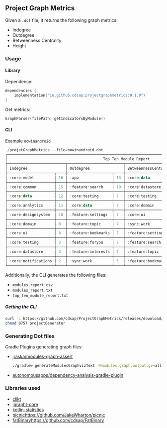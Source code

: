 ## Project Graph Metrics
Given a `.dot` file, it returns the following graph metrics:
* Indegree
* Outdegree
* Betweenness Centrality
* Height

### Usage

#### Library
Dependency:
```kotlin
dependencies {
    implementation("io.github.cdsap:projectgraphmetrics:0.1.0")
}
```
Get metrics:
```kotlin
GraphParser(filePath).getIndicatorsByModule()
```
#### CLI
Example `nowinandroid`
```kotlin
./projetGraphMetrics --file=nowinandroid.dot
┌────────────────────────────────────────────────────────────────────────────────────────────────────────────┐
│                                           Top Ten Module Report                                            │
├──────────────────────────┬─────────────────────────┬────────────────────────────┬──────────────────────────┤
│ Indegree                 │ Outdegree               │ BetweennessCentrality      │ Heigt                    │
├─────────────────────┬────┼────────────────────┬────┼────────────────────┬───────┼──────────────────────┬───┤
│ :core:model         │ 16 │ :app               │ 13 │ :core:data         │ 72.0  │ :app                 │ 7 │
├─────────────────────┼────┼────────────────────┼────┼────────────────────┼───────┼──────────────────────┼───┤
│ :core:common        │ 15 │ :feature:search    │ 10 │ :core:datastore    │ 16.5  │ :feature:search      │ 6 │
├─────────────────────┼────┼────────────────────┼────┼────────────────────┼───────┼──────────────────────┼───┤
│ :core:data          │ 12 │ :core:testing      │ 7  │ :core:testing      │ 14.5  │ :sync:sync-test      │ 5 │
├─────────────────────┼────┼────────────────────┼────┼────────────────────┼───────┼──────────────────────┼───┤
│ :core:analytics     │ 11 │ :core:data         │ 7  │ :core:domain       │ 14.0  │ :core:datastore-test │ 5 │
├─────────────────────┼────┼────────────────────┼────┼────────────────────┼───────┼──────────────────────┼───┤
│ :core:designsystem  │ 10 │ :feature:settings  │ 7  │ :core:ui           │ 10.14 │ :core:data-test      │ 5 │
├─────────────────────┼────┼────────────────────┼────┼────────────────────┼───────┼──────────────────────┼───┤
│ :core:domain        │ 8  │ :feature:topic     │ 7  │ :sync:work         │ 3.0   │ :app-nia-catalog     │ 5 │
├─────────────────────┼────┼────────────────────┼────┼────────────────────┼───────┼──────────────────────┼───┤
│ :core:ui            │ 8  │ :feature:bookmarks │ 7  │ :feature:settings  │ 0.14  │ :feature:settings    │ 5 │
├─────────────────────┼────┼────────────────────┼────┼────────────────────┼───────┼──────────────────────┼───┤
│ :core:testing       │ 3  │ :feature:foryou    │ 7  │ :feature:search    │ 0.14  │ :feature:topic       │ 5 │
├─────────────────────┼────┼────────────────────┼────┼────────────────────┼───────┼──────────────────────┼───┤
│ :core:datastore     │ 3  │ :feature:interests │ 7  │ :feature:topic     │ 0.14  │ :feature:bookmarks   │ 5 │
├─────────────────────┼────┼────────────────────┼────┼────────────────────┼───────┼──────────────────────┼───┤
│ :core:notifications │ 2  │ :sync:work         │ 5  │ :feature:bookmarks │ 0.14  │ :feature:foryou      │ 5 │
└─────────────────────┴────┴────────────────────┴────┴────────────────────┴───────┴──────────────────────┴───┘

```
Additionally, the CLI generates the following files:
* `modules_report.csv`
* `modules_report.txt`
* `top_ten_module_report.txt`
##### Getting the CLI
```bash
curl -L https://github.com/cdsap/ProjectGraphMetrics/releases/download/v0.1.0/projectGraphMetrics --output projectGraphMetrics
chmod 0757 projectGenerator
```

### Generating Dot files
Gradle Plugins generating graph files:
- [jraska/modules-graph-assert](https://github.com/jraska/modules-graph-assert)
  ```bash
  ./gradlew generateModulesGraphvizText -Pmodules.graph.output.gv=all_modules
  ```
- [autonomousapps/dependency-analysis-gradle-plugin](https://github.com/autonomousapps/dependency-analysis-gradle-plugin)

### Libraries used
* [clikt](https://github.com/ajalt/clikt)
* [jgrapht-core](https://github.com/jgrapht/jgrapht)
* [kotlin-statistics](https://central.sonatype.com/artifact/org.nield/kotlin-statistics)
* [picnic](https://github.com/JakeWharton/picnic)https://github.com/JakeWharton/picnic
* [fatBinary](https://github.com/cdsap/FatBinary)https://github.com/cdsap/FatBinary
